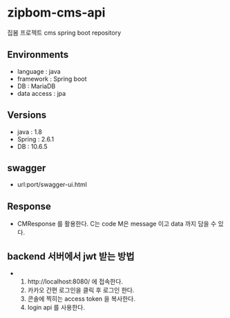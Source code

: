 # zipbom-cms-api
집봄 프로젝트 cms spring boot repository
## Environments
- language : java
- framework : Spring boot
- DB : MariaDB
- data access : jpa
## Versions
- java : 1.8
- Spring : 2.6.1
- DB : 10.6.5

## swagger
- url:port/swagger-ui.html

## Response
- CMResponse 를 활용한다. C는 code M은 message 이고 data 까지 담을 수 있다.

## backend 서버에서 jwt 받는 방법
- 1. http://localhost:8080/ 에 접속한다.
    2. 카카오 간편 로그인을 클릭 후 로그인 한다.
    3. 콘솔에 찍히는 access token 을 복사한다.
    4. login api 를 사용한다.